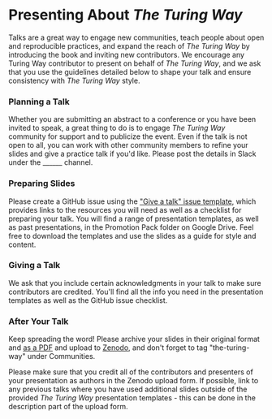 # Presenting About _The Turing Way_
Talks are a great way to engage new communities, teach people about open and reproducible practices, and expand the reach of _The Turing Way_ by introducing the book and inviting new contributors. We encourage any Turing Way contributor to present on behalf of _The Turing Way_, and we ask that you use the guidelines detailed below to shape your talk and ensure consistency with _The Turing Way_ style. 

### Planning a Talk
Whether you are submitting an abstract to a conference or you have been invited to speak, a great thing to do is to engage _The Turing Way_ community for support and to publicize the event. Even if the talk is not open to all, you can work with other community members to refine your slides and give a practice talk if you'd like. Please post the details in Slack under the ______ channel.

### Preparing Slides
Please create a GitHub issue using the ["Give a talk" issue template](https://github.com/alan-turing-institute/the-turing-way/issues/new?assignees=&labels=talks-and-workshops%2Cnewsletter&template=give_a_talk.yml&title=%5BTALK%5D+%3Ctitle%3E), which provides links to the resources you will need as well as a checklist for preparing your talk. You will find a range of presentation templates, as well as past presentations, in the Promotion Pack folder on Google Drive. Feel free to download the templates and use the slides as a guide for style and content.

### Giving a Talk
We ask that you include certain acknowledgments in your talk to make sure contributors are credited. You'll find all the info you need in the presentation templates as well as the GitHub issue checklist.

### After Your Talk
Keep spreading the word! Please archive your slides in their original format and [as a PDF](https://www.wikihow.com/Convert-Powerpoint-to-PDF) and upload to [Zenodo](https://zenodo.org/communities/the-turing-way/), and don't forget to tag "the-turing-way" under Communities.

Please make sure that you credit all of the contributors and presenters of your presentation as authors in the Zenodo upload form. If possible, link to any previous talks where you have used additional slides outside of the provided _The Turing Way_ presentation templates - this can be done in the description part of the upload form.
